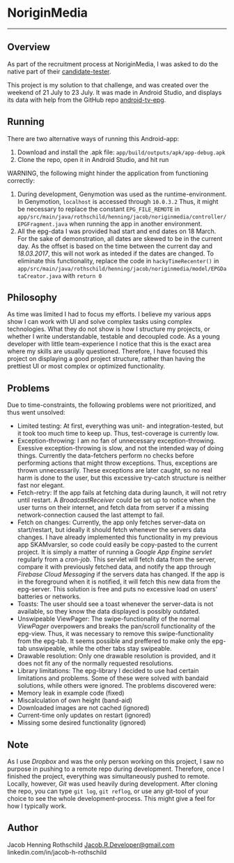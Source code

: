 # NoriginMedia
---------------------

## Overview

As part of the recruitment process at NoriginMedia, I was asked to do the native part of their [candidate-tester](https://github.com/NoriginMedia/candidate-tester/).

This project is my solution to that challenge, and was created over the weekend of 21 July to 23 July. It was made in Android Studio, and displays its data with help from the GitHub repo [android-tv-epg](https://github.com/korre/android-tv-epg).

## Running

There are two alternative ways of running this Android-app:

 1. Download and install the .apk file: `app/build/outputs/apk/app-debug.apk`
 2. Clone the repo, open it in Android Studio, and hit run

WARNING, the following might hinder the application from functioning correctly:

 1. During development, Genymotion was used as the runtime-environment. In Genymotion, `localhost` is accessed through `10.0.3.2` Thus, it might be necessary to replace the constant `EPG_FILE_REMOTE` in `app/src/main/java/rothschild/henning/jacob/noriginmedia/controller/EPGFragment.java` when running the app in another environment.
 2. All the epg-data I was provided had start and end dates on 18 March. For the sake of demonstration, all dates are skewed to be in the current day. As the offset is based on the time between the current day and *18.03.2017*, this will not work as inteded if the dates are changed. To eliminate this functionality, replace the code in `hackyTimeRecenter()` in `app/src/main/java/rothschild/henning/jacob/noriginmedia/model/EPGDataCreator.java` with `return 0`

## Philosophy

As time was limited I had to focus my efforts. I believe my various apps show I can work with UI and solve complex tasks using complex technologies. What they do not show is how I structure my projects, or whether I write understandable, testable and decoupled code. As a young developer with little team-experience I notice that this is the exact area where my skills are usually questioned. Therefore, I have focused this project on displaying a good project structure, rather than having the prettiest UI or most complex or optimized functionality.

## Problems

Due to time-constraints, the following problems were not prioritized, and thus went unsolved:

 - Limited testing: At first, everything was unit- and integration-tested, but it took too much time to keep up. Thus, test-coverage is currently low.
 - Exception-throwing: I am no fan of unnecessary exception-throwing. Exessive exception-throwing is slow, and not the intended way of doing things. Currently the data-fetchers perform no checks before performing actions that might throw exceptions. Thus, exceptions are thrown unnecessarily. These exceptions are later caught, so no real harm is done to the user, but this excessive try-catch structure is neither fast nor elegant.
 - Fetch-retry: If the app fails at fetching data during launch, it will not retry until restart. A *BroadcastReceiver* could be set up to notice when the user turns on their internet, and fetch data from server if a missing network-connection caused the last attempt to fail.
 - Fetch on changes: Currently, the app only fetches server-data on start/restart, but ideally it should fetch whenever the servers data changes. I have already implemented this functionality in my previous app SKAMvarsler, so code could easily be copy-pasted to the current project. It is simply a matter of running a *Google App Engine servlet* regularly from a *cron-job*. This servlet will fetch data from the server, compare it with previously fetched data, and notify the app through *Firebase Cloud Messaging* if the servers data has changed. If the app is in the foreground when it is notified, it will fetch this new data from the epg-server. This solution is free and puts no excessive load on users' batteries or networks.
 - Toasts: The user should see a toast whenever the server-data is not available, so they know the data displayed is possibly outdated. 
 - Unswipeable ViewPager: The swipe-functionality of the normal *ViewPager* overpowers and breaks the pan/scroll functionality of the epg-view. Thus, it was necessary to remove this swipe-functionality from the epg-tab. It seems possible and preffered to make only the epg-tab unswipeable, while the other tabs stay swipeable.
 - Drawable resolution: Only one drawable resolution is provided, and it does not fit any of the normally requested resolutions.
 - Library limitations: The epg-library I decided to use had certain limitations and problems. Some of these were solved with bandaid solutions, while others were ignored. The problems discovered were:
 - Memory leak in example code (fixed)
 - Miscalculation of own height (band-aid)
 - Downloaded images are not cached (ignored)
 - Current-time only updates on restart (ignored)
 - Missing some desired functionality (ignored)

## Note

As I use *Dropbox* and was the only person working on this project, I saw no purpose in pushing to a remote repo during development. Therefore, once I finished the project, everything was simultaneously pushed to remote. Locally, however, *Git* was used heavily during development. After cloning the repo, you can type `git log`, `git reflog`, or use any git-tool of your choice to see the whole development-process. This might give a feel for how I typically work.

## Author

Jacob Henning Rothschild
Jacob.R.Developer@gmail.com
linkedin.com/in/jacob-h-rothschild
